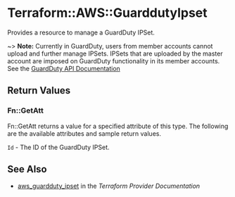 # Terraform::AWS::GuarddutyIpset

Provides a resource to manage a GuardDuty IPSet.

~> **Note:** Currently in GuardDuty, users from member accounts cannot upload and further manage IPSets. IPSets that are uploaded by the master account are imposed on GuardDuty functionality in its member accounts. See the [GuardDuty API Documentation](https://docs.aws.amazon.com/guardduty/latest/ug/create-ip-set.html)

## Return Values

### Fn::GetAtt

Fn::GetAtt returns a value for a specified attribute of this type. The following are the available attributes and sample return values.

`Id` - The ID of the GuardDuty IPSet.

## See Also

* [aws_guardduty_ipset](https://www.terraform.io/docs/providers/aws/r/guardduty_ipset.html) in the _Terraform Provider Documentation_